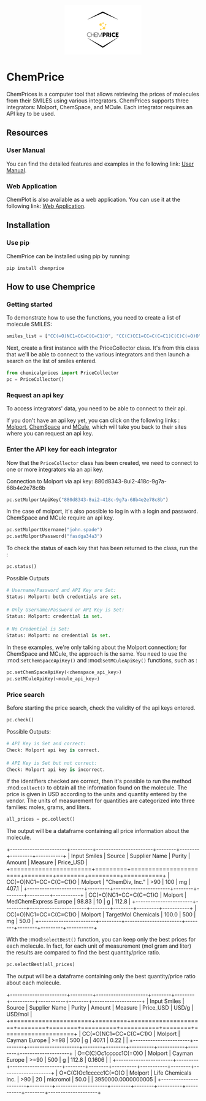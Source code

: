 
<p align="center">
  <img src="logo/logo_chemprice_transparant.png" alt="Nom de l'image" width="200">
</p>

# ChemPrice

ChemPrices is a computer tool that allows retrieving the prices of molecules
from their SMILES using various integrators. ChemPrices supports three
integrators: Molport, ChemSpace, and MCule. Each integrator requires an API
key to be used.

## Resources

### User Manual

You can find the detailed features and examples in the following link: [User Manual](https://differ-chemprice.readthedocs-hosted.com/en/latest/).

### Web Application

ChemPlot is also available as a web application. You can use it at the following link: [Web Application](https://share.streamlit.io/bsaliou/chemprice-web/main/web_app_chemprice.py).

## Installation

### Use pip

ChemPrice can be installed using pip by
running:

    pip install chemprice

## How to use Chemprice

### Getting started

To demonstrate how to use the functions, you need to create a list of molecule SMILES:
  
```python
smiles_list = ["CC(=O)NC1=CC=C(C=C1)O", "CC(C)CC1=CC=C(C=C1)C(C)C(=O)O", "O=C(C)Oc1ccccc1C(=O)O"]
```

Next, create a first instance with the PriceCollector class. It's from this class
that we'll be able to connect to the various integrators and then launch a search
on the list of smiles entered.

```python
from chemicalprices import PriceCollector 
pc = PriceCollector()
```

### Request an api key

To access integrators' data, you need to be able to connect to their api.

If you don't have an api key yet, you can click on the following links :
[Molport](https://www.molport.com/shop/user-api-keys),
[ChemSpace](https://chem-space.com/contacts) and
[MCule](https://mcule.com/contact/),
which will take you back to their sites where you can request an api key.

### Enter the API key for each integrator

Now that the ``PriceCollector`` class has been created, we need to connect to one
or more integrators via an api key.

Connection to Molport via api key: 880d8343-8ui2-418c-9g7a-68b4e2e78c8b

```python
pc.setMolportApiKey("880d8343-8ui2-418c-9g7a-68b4e2e78c8b")
```

In the case of molport, it's also possible to log in with a login and password.
ChemSpace and MCule require an api key.

```python
pc.setMolportUsername("john.spade")
pc.setMolportPassword("fasdga34a3")
```

To check the status of each key that has been returned to the class, run the :

```python
pc.status()
```

Possible Outputs

```python
# Username/Password and API Key are Set:
Status: Molport: both credentials are set.

# Only Username/Password or API Key is Set:
Status: Molport: credential is set.

# No Credential is Set:
Status: Molport: no credential is set.
```

In these examples, we're only talking about the Molport connection;
for ChemSpace and MCule, the approach is the same. You need to use
the :mod:`setChemSpaceApiKey()` and :mod:`setMCuleApiKey()` functions, such as :

```python
pc.setChemSpaceApiKey(<chemspace_api_key>)
pc.setMCuleApiKey(<mcule_api_key>)
```

### Price search

Before starting the price search, check the validity of the api keys entered.

```python
pc.check()
```

Possible Outputs:

```python
# API Key is Set and correct:
Check: Molport api key is correct.

# API Key is Set but not correct:
Check: Molport api key is incorrect.
```

If the identifiers checked are correct, then it's possible
to run the method :mod:`collect()` to obtain all the information
found on the molecule. The price is given in USD according to
the units and quantity entered by the vendor. The units of measurement
for quantities are categorized into three families: moles, grams, and liters.

```python
all_prices = pc.collect()
```

The output will be a dataframe containing all price information about the molecule.

+-----------------------+---------+-----------------------+--------+--------+---------+-----------+
| Input Smiles          | Source  | Supplier Name         | Purity | Amount | Measure | Price_USD |
+=======================+=========+=======================+========+========+=========+===========+
| CC(=O)NC1=CC=C(C=C1)O | Molport | "ChemDiv, Inc."       | >90    | 100    | mg      | 407.1     |
+-----------------------+---------+-----------------------+--------+--------+---------+-----------+
| CC(=O)NC1=CC=C(C=C1)O | Molport | MedChemExpress Europe | 98.83  | 10     | g       | 112.8     |
+-----------------------+---------+-----------------------+--------+--------+---------+-----------+
| CC(=O)NC1=CC=C(C=C1)O | Molport | TargetMol Chemicals   | 100.0  | 500    | mg      | 50.0      |
+-----------------------+---------+-----------------------+--------+--------+---------+-----------+

With the :mod:`selectBest()` function, you can keep only the best prices for each molecule.
In fact, for each unit of measurement (mol gram and liter) the results are compared
to find the best quantity/price ratio.

```python
pc.selectBest(all_prices)
```

The output will be a dataframe containing only the best quantity/price ratio about each molecule.

+-----------------------+---------+---------------------+--------+--------+----------+-----------+--------+--------------------+
| Input Smiles          | Source  | Supplier Name       | Purity | Amount | Measure  | Price_USD | USD/g  | USD/mol            |
+=======================+=========+=====================+========+========+==========+===========+========+====================+
| CC(=O)NC1=CC=C(C=C1)O | Molport | Cayman Europe       | >=98   | 500    | g        | 407.1     | 0.22   |                    |
+-----------------------+---------+---------------------+--------+--------+----------+-----------+--------+--------------------+
| O=C(C)Oc1ccccc1C(=O)O | Molport | Cayman Europe       | >=90   | 500    | g        | 112.8     | 0.1606 |                    |
+-----------------------+---------+---------------------+--------+--------+----------+-----------+--------+--------------------+
| O=C(C)Oc1ccccc1C(=O)O | Molport | Life Chemicals Inc. | >90    | 20     | micromol | 50.0      |        | 3950000.0000000005 |
+-----------------------+---------+---------------------+--------+--------+----------+-----------+--------+--------------------+
